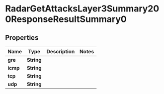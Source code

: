 

# RadarGetAttacksLayer3Summary200ResponseResultSummary0


## Properties

| Name | Type | Description | Notes |
|------------ | ------------- | ------------- | -------------|
|**gre** | **String** |  |  |
|**icmp** | **String** |  |  |
|**tcp** | **String** |  |  |
|**udp** | **String** |  |  |



